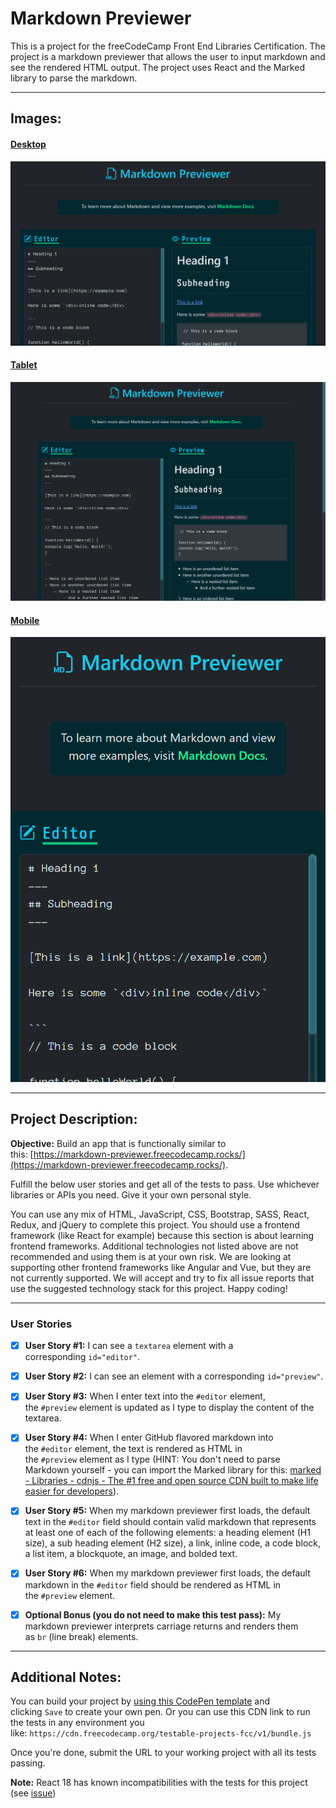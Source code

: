 # Markdown Previewer

This is a project for the freeCodeCamp Front End Libraries Certification. The project is a markdown previewer that allows the user to input markdown and see the rendered HTML output. The project uses React and the Marked library to parse the markdown.

---

## Images:



#### <u>Desktop</u>



![Desktop screenshot of web page](/solution-images/desktop.png)



#### <u>Tablet</u>



![Tablet screenshot of web page](/solution-images/tablet.png)



#### <u>Mobile</u>



![Mobile screenshot of web page](/solution-images/mobile.png)



* * *



## Project Description:

**Objective:** Build an app that is functionally similar to this: [https://markdown-previewer.freecodecamp.rocks/](https://markdown-previewer.freecodecamp.rocks/).

Fulfill the below user stories and get all of the tests to pass. Use whichever libraries or APIs you need. Give it your own personal style.

You can use any mix of HTML, JavaScript, CSS, Bootstrap, SASS, React, Redux, and jQuery to complete this project. You should use a frontend framework (like React for example) because this section is about learning frontend frameworks. Additional technologies not listed above are not recommended and using them is at your own risk. We are looking at supporting other frontend frameworks like Angular and Vue, but they are not currently supported. We will accept and try to fix all issue reports that use the suggested technology stack for this project. Happy coding!

---

### User Stories

- [x] **User Story #1:** I can see a `textarea` element with a corresponding `id="editor"`.

- [x] **User Story #2:** I can see an element with a corresponding `id="preview"`.

- [x] **User Story #3:** When I enter text into the `#editor` element, the `#preview` element is updated as I type to display the content of the textarea.

- [x] **User Story #4:** When I enter GitHub flavored markdown into the `#editor` element, the text is rendered as HTML in the `#preview` element as I type (HINT: You don't need to parse Markdown yourself - you can import the Marked library for this: [marked - Libraries - cdnjs - The #1 free and open source CDN built to make life easier for developers](https://cdnjs.com/libraries/marked)).

- [x] **User Story #5:** When my markdown previewer first loads, the default text in the `#editor` field should contain valid markdown that represents at least one of each of the following elements: a heading element (H1 size), a sub heading element (H2 size), a link, inline code, a code block, a list item, a blockquote, an image, and bolded text.

- [x] **User Story #6:** When my markdown previewer first loads, the default markdown in the `#editor` field should be rendered as HTML in the `#preview` element.

- [x] **Optional Bonus (you do not need to make this test pass):** My markdown previewer interprets carriage returns and renders them as `br` (line break) elements.



---

## Additional Notes:

You can build your project by [using this CodePen template](https://codepen.io/pen?template=MJjpwO) and clicking `Save` to create your own pen. Or you can use this CDN link to run the tests in any environment you like: `https://cdn.freecodecamp.org/testable-projects-fcc/v1/bundle.js`

Once you're done, submit the URL to your working project with all its tests passing.

**Note:** React 18 has known incompatibilities with the tests for this project (see [issue](https://github.com/freeCodeCamp/freeCodeCamp/issues/45922))


